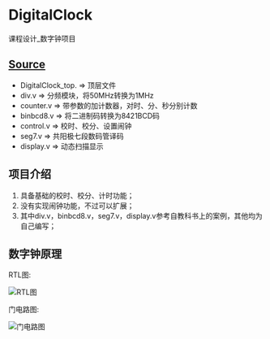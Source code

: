 # DigitalClock
课程设计_数字钟项目

## [Source](./Source)
 - DigitalClock_top. =>  顶层文件
 - div.v  => 分频模块，将50MHz转换为1MHz
 - counter.v  =>  带参数的加计数器，对时、分、秒分别计数
 - binbcd8.v  =>  将二进制码转换为8421BCD码
 - control.v  =>  校时、校分、设置闹钟
 - seg7.v  =>  共阳极七段数码管译码
 - display.v  =>  动态扫描显示

## 项目介绍
1. 具备基础的校时、校分、计时功能；
2. 没有实现闹钟功能，不过可以扩展；
3. 其中div.v，binbcd8.v，seg7.v，display.v参考自教科书上的案例，其他均为自己编写；

## 数字钟原理
RTL图:

![RTL图](../Picture/README.assets/RTL图.jpg)

门电路图:

![门电路图](../Picture/README.assets/门电路图.jpg)














